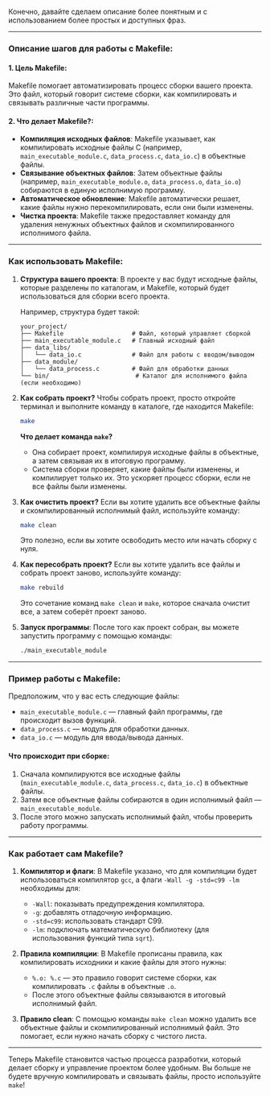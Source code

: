Конечно, давайте сделаем описание более понятным и с использованием более простых и доступных фраз.

---

### Описание шагов для работы с Makefile:

#### 1. **Цель Makefile**:
Makefile помогает автоматизировать процесс сборки вашего проекта. Это файл, который говорит системе сборки, как компилировать и связывать различные части программы.

#### 2. **Что делает Makefile?**:
- **Компиляция исходных файлов**: Makefile указывает, как компилировать исходные файлы C (например, `main_executable_module.c`, `data_process.c`, `data_io.c`) в объектные файлы.
- **Связывание объектных файлов**: Затем объектные файлы (например, `main_executable_module.o`, `data_process.o`, `data_io.o`) собираются в единую исполнимую программу.
- **Автоматическое обновление**: Makefile автоматически решает, какие файлы нужно перекомпилировать, если они были изменены.
- **Чистка проекта**: Makefile также предоставляет команду для удаления ненужных объектных файлов и скомпилированного исполнимого файла.

---

### Как использовать Makefile:

1. **Структура вашего проекта**:
   В проекте у вас будут исходные файлы, которые разделены по каталогам, и Makefile, который будет использоваться для сборки всего проекта.

   Например, структура будет такой:
   
   ```
   your_project/
   ├── Makefile                   # Файл, который управляет сборкой
   ├── main_executable_module.c   # Главный исходный файл
   ├── data_libs/
   │   └── data_io.c              # Файл для работы с вводом/выводом
   ├── data_module/
   │   └── data_process.c         # Файл для обработки данных
   └── bin/                        # Каталог для исполнимого файла (если необходимо)
   ```

2. **Как собрать проект?**
   Чтобы собрать проект, просто откройте терминал и выполните команду в каталоге, где находится Makefile:

   ```bash
   make
   ```

   **Что делает команда `make`?**
   - Она собирает проект, компилируя исходные файлы в объектные, а затем связывая их в итоговую программу.
   - Система сборки проверяет, какие файлы были изменены, и компилирует только их. Это ускоряет процесс сборки, если не все файлы были изменены.

3. **Как очистить проект?**
   Если вы хотите удалить все объектные файлы и скомпилированный исполнимый файл, используйте команду:

   ```bash
   make clean
   ```

   Это полезно, если вы хотите освободить место или начать сборку с нуля.

4. **Как пересобрать проект?**
   Если вы хотите удалить все файлы и собрать проект заново, используйте команду:

   ```bash
   make rebuild
   ```

   Это сочетание команд `make clean` и `make`, которое сначала очистит все, а затем соберёт проект заново.

5. **Запуск программы**:
   После того как проект собран, вы можете запустить программу с помощью команды:

   ```bash
   ./main_executable_module
   ```

---

### Пример работы с Makefile:

Предположим, что у вас есть следующие файлы:

- `main_executable_module.c` — главный файл программы, где происходит вызов функций.
- `data_process.c` — модуль для обработки данных.
- `data_io.c` — модуль для ввода/вывода данных.

#### Что происходит при сборке:
1. Сначала компилируются все исходные файлы (`main_executable_module.c`, `data_process.c`, `data_io.c`) в объектные файлы.
2. Затем все объектные файлы собираются в один исполнимый файл — `main_executable_module`.
3. После этого можно запускать исполнимый файл, чтобы проверить работу программы.

---

### Как работает сам Makefile?

1. **Компилятор и флаги**:
   В Makefile указано, что для компиляции будет использоваться компилятор `gcc`, а флаги `-Wall -g -std=c99 -lm` необходимы для:
   - `-Wall`: показывать предупреждения компилятора.
   - `-g`: добавлять отладочную информацию.
   - `-std=c99`: использовать стандарт C99.
   - `-lm`: подключать математическую библиотеку (для использования функций типа `sqrt`).

2. **Правила компиляции**:
   В Makefile прописаны правила, как компилировать исходники и какие файлы для этого нужны:
   - `%.o: %.c` — это правило говорит системе сборки, как компилировать `.c` файлы в объектные `.o`.
   - После этого объектные файлы связываются в итоговый исполнимый файл.

3. **Правило clean**:
   С помощью команды `make clean` можно удалить все объектные файлы и скомпилированный исполнимый файл. Это помогает, если нужно начать сборку с чистого листа.

---

Теперь Makefile становится частью процесса разработки, который делает сборку и управление проектом более удобным. Вы больше не будете вручную компилировать и связывать файлы, просто используйте `make`!
